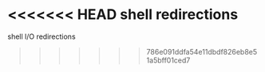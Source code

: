 <<<<<<< HEAD
shell redirections
=======
shell l/O redirections
>>>>>>> 786e091ddfa54e11dbdf826eb8e51a5bff01ced7
